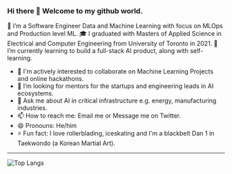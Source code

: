### Hi there 👋 Welcome to my github world.

<!--
**AshokTak/AshokTak** is a ✨ _special_ ✨ repository because its `README.md` (this file) appears on your GitHub profile.

Here are some ideas to get you started:
-->

 🔭 I’m a Software Engineer Data and Machine Learning with focus on MLOps and Production level ML. 
 🎓 I graduated with Masters of Applied Science in Electrical and Computer Engineering from University of Toronto in 2021. 
 🌱 I’m currently learning to build a full-stack AI product, along with self-learning.
 
- 👯 I'm actively interested to collaborate on Machine Learning Projects and online hackathons.
- 🤔 I’m looking for mentors for the startups and engineering leads in AI ecosystems.
- 💬 Ask me about AI in critical infrastructure e.g. energy, manufacturing industries.
- 📫 How to reach me: Email me or Message me on Twitter. 
- 😄 Pronouns: He/him
- ⚡ Fun fact: I love rollerblading, iceskating and I'm a blackbelt Dan 1 in Taekwondo (a Korean Martial Art).

--------
![Top Langs](https://github-readme-stats.vercel.app/api/top-langs/?username=AshokTak&layout=compact)

<!--
![Ashok's github stats](https://github-readme-stats.vercel.app/api?username=AshokTak&show_icons=true&theme=light)
-->
